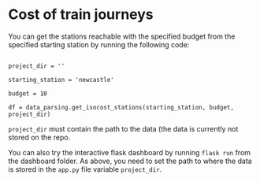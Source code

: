 # Cost of train journeys

You can get the stations reachable with the specified budget from the specified starting station by running the following code:

```import railfares.data_parsing as data_parsing

project_dir = ''

starting_station = 'newcastle'

budget = 10

df = data_parsing.get_isocost_stations(starting_station, budget, project_dir)
```

```project_dir``` must contain the path to the data (the data is currently not stored on the repo.

You can also try the interactive flask dashboard by running ```flask run``` from the dashboard folder. As above, you need to set the path to where the data is stored in the ```app.py``` file variable ```project_dir```.